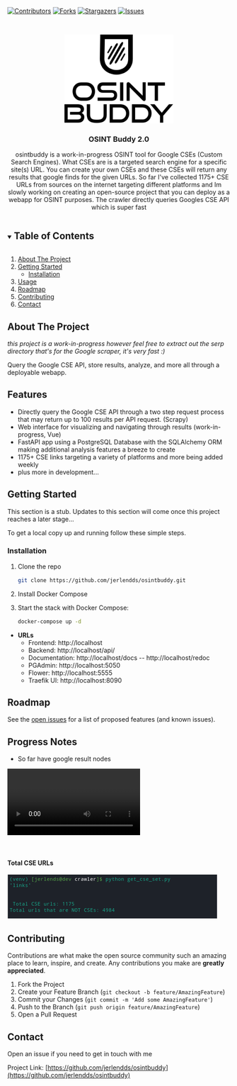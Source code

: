 [![Contributors][contributors-shield]][contributors-url]
[![Forks][forks-shield]][forks-url]
[![Stargazers][stars-shield]][stars-url]
[![Issues][issues-shield]][issues-url]

<br />

<p align="center">
  <a href="https://github.com/jerlendds/osintbuddy">
    <img src="./docs/assets/logo-watermark.svg" height="200px" alt="OSINT Buddy Logo">
  </a>




  <h3 align="center">OSINT Buddy 2.0</h3>

  <p align="center">
    osintbuddy is a work-in-progress OSINT tool for Google CSEs (Custom Search Engines).
What CSEs are is a targeted search engine for a specific site(s) URL. You can create your own CSEs and these CSEs will return any results that google finds for the given URLs. So far I've collected 1175+ CSE URLs from sources on the internet targeting different platforms and Im slowly working on creating an open-source project that you can deploy as a webapp for OSINT purposes. The crawler directly queries Googles CSE API which is super fast
    <br />  </p></p>



<!-- TABLE OF CONTENTS -->

<details open="open">
  <summary><h2 style="display: inline-block">Table of Contents</h2></summary>
  <ol>
    <li>
      <a href="#about-the-project">About The Project</a>
    </li>
    <li>
      <a href="#getting-started">Getting Started</a>
      <ul>
        <li><a href="#installation">Installation</a></li>
      </ul>
    </li>
    <li><a href="#usage">Usage</a></li>
    <li><a href="#roadmap">Roadmap</a></li>
    <li><a href="#contributing">Contributing</a></li>
    <li><a href="#contact">Contact</a></li>
  </ol>
</details>




<!-- ABOUT THE PROJECT -->
## About The Project

*this project is a work-in-progress however feel free to extract out the serp directory that's for the Google scraper, it's very fast :)*

Query the Google CSE API, store results, analyze, and more all through a deployable webapp.



## Features

- Directly query the Google CSE API through a two step request process that may return up to 100 results per API request. (Scrapy)
- Web interface for visualizing and navigating through results (work-in-progress, Vue)
- FastAPI app using a PostgreSQL Database with the SQLAlchemy ORM making additional analysis features a breeze to create
- 1175+ CSE links targeting a variety of platforms and more being added weekly
- plus more in development...



<!-- GETTING STARTED -->

## Getting Started

This section is a stub. Updates to this section will come once this project reaches a later stage...


To get a local copy up and running follow these simple steps.

### Installation

1. Clone the repo
   ```sh
   git clone https://github.com/jerlendds/osintbuddy.git
   ```
   
2. Install Docker Compose

3. Start the stack with Docker Compose:

   ```sh
   docker-compose up -d
   ```

 - **URLs**
    - Frontend: http://localhost
    - Backend: http://localhost/api/
    - Documentation: http://localhost/docs -- http://localhost/redoc
    - PGAdmin: http://localhost:5050
    - Flower: http://localhost:5555
    - Traefik UI: http://localhost:8090



<!-- ROADMAP -->

## Roadmap

See the [open issues](https://github.com/jerlendds/osintbuddy/issues) for a list of proposed features (and known issues).



## Progress Notes

- So far have google result nodes

![osintbuddy-nodes](https://user-images.githubusercontent.com/29207058/217337167-c6927c90-52fc-4d3b-a9b8-c7b1f392aa53.webm)


  
<img alt="" src="./docs/assets/ob-flow.gif" />
  
  
  #### Total CSE URLs

<img alt="OsintBuddy" src="./docs/assets/OB-cse-count.png" />


<!-- CONTRIBUTING -->
## Contributing

Contributions are what make the open source community such an amazing place to learn, inspire, and create. Any contributions you make are **greatly appreciated**.

1. Fork the Project
2. Create your Feature Branch (`git checkout -b feature/AmazingFeature`)
3. Commit your Changes (`git commit -m 'Add some AmazingFeature'`)
4. Push to the Branch (`git push origin feature/AmazingFeature`)
5. Open a Pull Request



<!-- CONTACT -->
## Contact

Open an issue if you need to get in touch with me

Project Link: [https://github.com/jerlendds/osintbuddy](https://github.com/jerlendds/osintbuddy)



<!-- MARKDOWN LINKS & IMAGES -->
<!-- https://www.markdownguide.org/basic-syntax/#reference-style-links -->
[contributors-shield]: https://img.shields.io/github/contributors/jerlendds/osintbuddy.svg?style=for-the-badge
[contributors-url]: https://github.com/jerlendds/osintbuddy/graphs/contributors
[forks-shield]: https://img.shields.io/github/forks/jerlendds/osintbuddy.svg?style=for-the-badge
[forks-url]: https://github.com/jerlendds/osintbuddy/network/members
[stars-shield]: https://img.shields.io/github/stars/jerlendds/osintbuddy.svg?style=for-the-badge
[stars-url]: https://github.com/jerlendds/osintbuddy/stargazers
[issues-shield]: https://img.shields.io/github/issues/jerlendds/osintbuddy.svg?style=for-the-badge
[issues-url]: https://github.com/jerlendds/osintbuddy/issues

